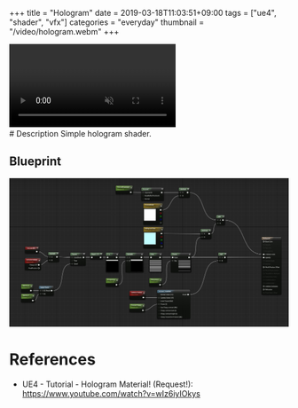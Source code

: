 +++
title = "Hologram"
date = 2019-03-18T11:03:51+09:00
tags = ["ue4", "shader", "vfx"]
categories = "everyday"
thumbnail = "/video/hologram.webm"
+++

<div class="image">
<video playsinline autoplay muted loop id="vid" src="/video/hologram.webm" type="video/mp4" style="max-width: 640px;">
</div>

<div class="description">
# Description
Simple hologram shader.

## Blueprint
<img src="/img/ue4/BP_hologram.jpg">

# References
- UE4 - Tutorial - Hologram Material! (Request!): https://www.youtube.com/watch?v=wIz6iyIOkys